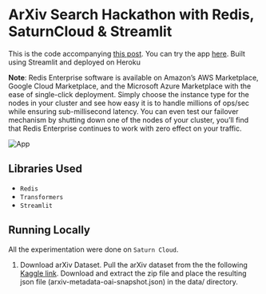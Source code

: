 # ArXiv Search Hackathon with Redis, SaturnCloud & Streamlit  
  
This is the code accompanying [this post](https://medium.com/@aaomar/arxiv-search-hackathon-with-redis-saturncloud-streamlit-d65ab0e0be2c). You can try the app [here](http://localhost:8501). Built using Streamlit and deployed on Heroku

**Note**: Redis Enterprise software is available on Amazon’s AWS Marketplace, Google Cloud Marketplace, and the Microsoft Azure Marketplace with the ease of single-click deployment. Simply choose the instance type for the nodes in your cluster and see how easy it is to handle millions of ops/sec while ensuring sub-millisecond latency. You can even test our failover mechanism by shutting down one of the nodes of your cluster, you’ll find that Redis Enterprise continues to work with zero effect on your traffic.  
  
    
    
![App](https://github.com/RedisHakathon/arXiv-search-hackathon-with-redis-saturnCloud/blob/main/Resourse/App.gif)



## Libraries Used
* `Redis`
* `Transformers`
* `Streamlit`  

## Running Locally
All the experimentation were done on `Saturn Cloud`.

1. Download arXiv Dataset. Pull the arXiv dataset from the the following [Kaggle link](https://www.kaggle.com/datasets/Cornell-University/arxiv). Download and extract the zip file and place the resulting json file (arxiv-metadata-oai-snapshot.json) in the data/ directory.
